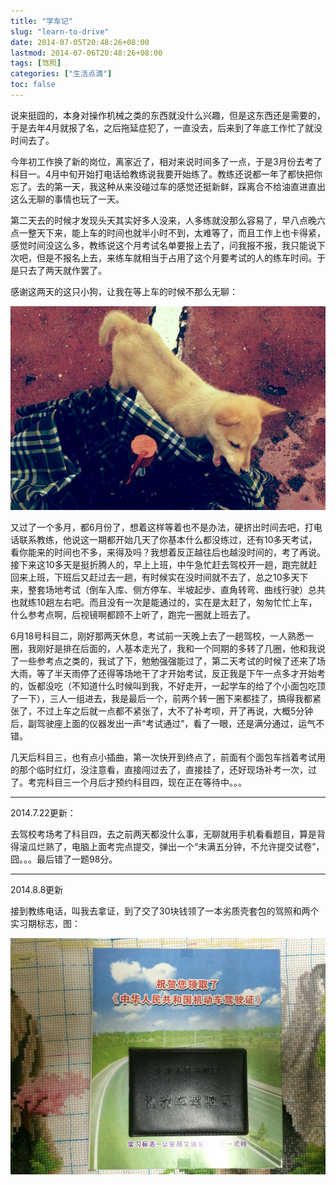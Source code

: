 ```yaml
---
title: "学车记"
slug: "learn-to-drive"
date: 2014-07-05T20:48:26+08:00
lastmod: 2014-07-06T20:48:26+08:00
tags: [驾照]
categories: ["生活点滴"]
toc: false
---
```



说来挺囧的，本身对操作机械之类的东西就没什么兴趣，但是这东西还是需要的，于是去年4月就报了名，之后拖延症犯了，一直没去，后来到了年底工作忙了就没时间去了。

今年初工作换了新的岗位，离家近了，相对来说时间多了一点，于是3月份去考了科目一。4月中旬开始打电话给教练说我要开始练了。教练还说都一年了都快把你忘了。去的第一天，我这种从来没碰过车的感觉还挺新鲜，踩离合不给油直进直出这么无聊的事情也玩了一天。

第二天去的时候才发现头天其实好多人没来，人多练就没那么容易了，早八点晚六点一整天下来，能上车的时间也就半小时不到，太难等了，而且工作上也卡得紧，感觉时间没这么多，教练说这个月考试名单要报上去了，问我报不报，我只能说下次吧，但是不报名上去，来练车就相当于占用了这个月要考试的人的练车时间。于是只去了两天就作罢了。

感谢这两天的这只小狗，让我在等上车的时候不那么无聊：

![采石场小狗](cs-dog.jpg "采石场小狗")

又过了一个多月，都6月份了，想着这样等着也不是办法，硬挤出时间去吧，打电话联系教练，他说这一期都开始几天了你基本什么都没练过，还有10多天考试，看你能来的时间也不多，来得及吗？我想着反正越往后也越没时间的，考了再说。接下来这10多天是挺折腾人的，早上上班，中午急忙赶去驾校开一趟，跑完就赶回来上班，下班后又赶过去一趟，有时候实在没时间就不去了，总之10多天下来，整套场地考试（倒车入库、侧方停车、半坡起步、直角转弯、曲线行驶）总共也就练10趟左右吧。而且没有一次是能通过的，实在是太赶了，匆匆忙忙上车，什么参考点啊，后视镜啊都顾不上听了，跑完一圈就上班去了。

6月18号科目二，刚好那两天休息，考试前一天晚上去了一趟驾校，一人熟悉一圈，我刚好是排在后面的，人基本走光了，我和一个同期的多转了几圈，他和我说了一些参考点之类的，我试了下，勉勉强强能过了，第二天考试的时候了还来了场大雨，等了半天雨停了还得等场地干了才开始考试，反正我是下午一点多才开始考的，饭都没吃（不知道什么时候叫到我，不好走开，一起学车的给了个小面包吃顶了一下），三人一组进去，我是最后一个，前两个转一圈下来都挂了，搞得我都紧张了，不过上车之后就一点都不紧张了，大不了补考呗，开了再说，大概5分钟后，副驾驶座上面的仪器发出一声“考试通过”，看了一眼，还是满分通过，运气不错。

几天后科目三，也有点小插曲，第一次快开到终点了，前面有个面包车挡着考试用的那个临时红灯，没注意看，直接闯过去了，直接挂了，还好现场补考一次，过了。考完科目三一个月后才预约科目四，现在正在等待中。。。

* * *

2014.7.22更新：

去驾校考场考了科目四，去之前两天都没什么事，无聊就用手机看看题目，算是背得滚瓜烂熟了，电脑上面考完点提交，弹出一个“未满五分钟，不允许提交试卷”，囧。。。最后错了一题98分。

* * *

2014.8.8更新

接到教练电话，叫我去拿证，到了交了30块钱领了一本劣质壳套包的驾照和两个实习期标志，图：

![驾照](jiazhao.jpg "驾照")
